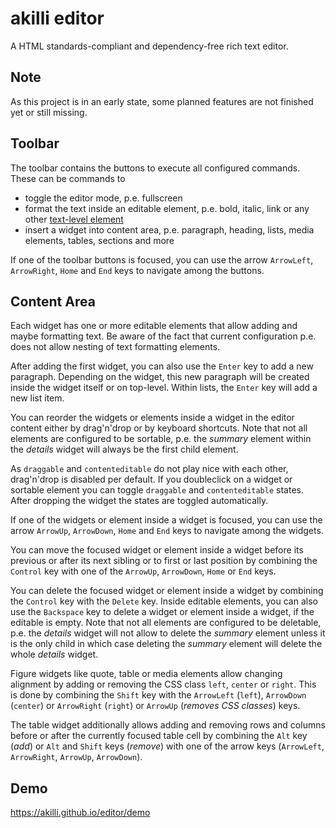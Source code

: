 # akilli editor

A HTML standards-compliant and dependency-free rich text editor.

## Note

As this project is in an early state, some planned features are not finished yet or still missing.

## Toolbar

The toolbar contains the buttons to execute all configured commands. These can be commands to

- toggle the editor mode, p.e. fullscreen
- format the text inside an editable element, p.e. bold, italic, link or any other [text-level element](https://html.spec.whatwg.org/multipage/text-level-semantics.html)
- insert a widget into content area, p.e. paragraph, heading, lists, media elements, tables, sections and more 

If one of the toolbar buttons is focused, you can use the arrow `ArrowLeft`, `ArrowRight`, `Home` and `End` keys to navigate among the buttons.

## Content Area

Each widget has one or more editable elements that allow adding and maybe formatting text. Be aware of the fact that current configuration p.e. does not allow nesting of text formatting elements.

After adding the first widget, you can also use the `Enter` key to add a new paragraph. Depending on the widget, this new paragraph will be created inside the widget itself or on top-level. Within lists, the `Enter` key will add a new list item.

You can reorder the widgets or elements inside a widget in the editor content either by drag'n'drop or by keyboard shortcuts. Note that not all elements are configured to be sortable, p.e. the *summary* element within the *details* widget will always be the first child element.

As `draggable` and `contenteditable` do not play nice with each other, drag'n'drop is disabled per default. If you doubleclick on a widget or sortable element you can toggle `draggable` and `contenteditable` states. After dropping the widget the states are toggled automatically.

If one of the widgets or element inside a widget is focused, you can use the arrow `ArrowUp`, `ArrowDown`, `Home` and `End` keys to navigate among the widgets.

You can move the focused widget or element inside a widget before its previous or after its next sibling or to first or last position by combining the `Control` key with one of the `ArrowUp`, `ArrowDown`, `Home` or `End` keys.

You can delete the focused widget or element inside a widget by combining the `Control` key with the `Delete` key. Inside editable elements, you can also use the `Backspace` key to delete a widget or element inside a widget, if the editable is empty. Note that not all elements are configured to be deletable, p.e. the *details* widget will not allow to delete the *summary* element unless it is the only child in which case deleting the *summary* element will delete the whole *details* widget.

Figure widgets like quote, table or media elements allow changing alignment by adding or removing the CSS class `left`, `center` or `right`. This is done by combining the `Shift` key with the `ArrowLeft` (`left`), `ArrowDown` (`center`) or `ArrowRight` (`right`) or `ArrowUp` (*removes CSS classes*) keys.

The table widget additionally allows adding and removing rows and columns before or after the currently focused table cell by combining the `Alt` key (*add*) or `Alt` and `Shift` keys (*remove*) with one of the arrow keys (`ArrowLeft`, `ArrowRight`, `ArrowUp`, `ArrowDown`).

## Demo

https://akilli.github.io/editor/demo

